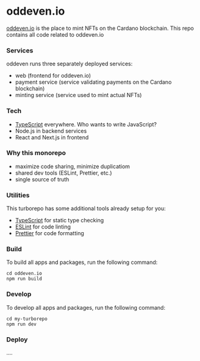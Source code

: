 # oddeven.io
[oddeven.io](https://oddeven.io) is the place to mint NFTs on the Cardano blockchain.
This repo contains all code related to oddeven.io

### Services
oddeven runs three separately deployed services:
- web (frontend for oddeven.io)
- payment service (service validating payments on the Cardano blockchain)
- minting service (service used to mint actual NFTs)

### Tech
- [TypeScript](https://www.typescriptlang.org/) everywhere. Who wants to write JavaScript?
- Node.js in backend services
- React and Next.js in frontend

### Why this monorepo
- maximize code sharing, minimize duplicatiom
- shared dev tools (ESLint, Prettier, etc.)
- single source of truth

### Utilities

This turborepo has some additional tools already setup for you:

- [TypeScript](https://www.typescriptlang.org/) for static type checking
- [ESLint](https://eslint.org/) for code linting
- [Prettier](https://prettier.io) for code formatting

### Build

To build all apps and packages, run the following command:

```
cd oddeven.io
npm run build
```

### Develop

To develop all apps and packages, run the following command:

```
cd my-turborepo
npm run dev
```

### Deploy
....
